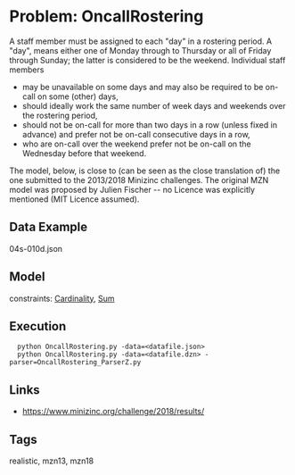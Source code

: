 # Problem: OncallRostering

A staff member must be assigned to each "day" in a rostering period.
A "day", means either one of Monday through to Thursday or all of Friday through Sunday; the latter is considered to be the weekend.
Individual staff members
  - may be unavailable on some days and may also be required to be on-call on some (other) days,
  - should ideally work the same number of week days and weekends over the rostering period,
  - should not be on-call for more than two days in a row (unless fixed in advance) and prefer not be on-call consecutive days in a row,
  - who are on-call over the weekend prefer not be on-call on the Wednesday before that weekend.

The model, below, is close to (can be seen as the close translation of) the one submitted to the 2013/2018 Minizinc challenges.
The original MZN model was proposed by Julien Fischer -- no Licence was explicitly mentioned (MIT Licence assumed).

## Data Example
  04s-010d.json

## Model
  constraints: [Cardinality](https://pycsp.org/documentation/constraints/Cardinality), [Sum](https://pycsp.org/documentation/constraints/Sum)

## Execution
```
  python OncallRostering.py -data=<datafile.json>
  python OncallRostering.py -data=<datafile.dzn> -parser=OncallRostering_ParserZ.py
```

## Links
  - https://www.minizinc.org/challenge/2018/results/

## Tags
  realistic, mzn13, mzn18
